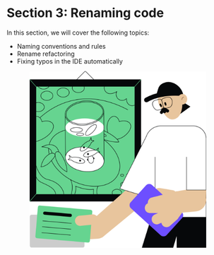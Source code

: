 # Section 3: Renaming code

In this section, we will cover the following topics:
- Naming conventions and rules
- Rename refactoring
- Fixing typos in the IDE automatically

<p align="center">
    <img src="../../../common/src/main/resources/images/RenamingCode/Introduction/renaming_code_intro.png" alt="Renaming code" width="400"/>
</p>
